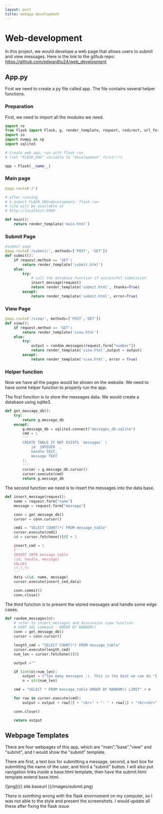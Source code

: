 ```yaml
---
layout: post
title: webapp development
---
```


# Web-development

In this project, we would develope a web page that allows users to submit and view messages. Here is the link to the github repo: https://github.com/edwardliu24/web_development

## App.py

First we need to create a py file called app. The file contains several helper functions.

### Preparation

First, we need to import all the modules we need.


```python
import re
from flask import Flask, g, render_template, request, redirect, url_for,abort
import io
import numpy as np
import sqlite3
```


```python
# Create web app, run with flask run
# (set "FLASK_ENV" variable to "development" first!!!)

app = Flask(__name__)
```

### Main page


```python
@app.route('/')

# after running
# $ export FLASK_ENV=development; flask run
# site will be available at 
# http://localhost:5000

def main():
    return render_template('main.html')
```

### Submit Page


```python
#submit page
@app.route('/submit/', methods=['POST', 'GET'])
def submit():
    if request.method == 'GET':
        return render_template('submit.html')
    else:
        try:
            # call the database function if successful submission
            insert_message(request)
            return render_template('submit.html', thanks=True)
        except:
            return render_template('submit.html', error=True)
```

### View Page


```python
@app.route('/view/', methods=['POST','GET'])
def view():
    if request.method == 'GET':
        return render_template('view.html')
    else:
        try:
            output = random_messages(request.form["number"])
            return render_template('view.html',output = output)
        except:
            return render_template('view.html', error = True)
```

### Helper function

Now we have all the pages would be shown on the website. We need to have some helper function to properly run the app.

The first function is to store the messages data. We would create a database using sqlite3.


```python
def get_message_db():
    try:
        return g.message_db
    except:
        g.message_db = sqlite3.connect("messages_db.sqlite")
        cmd = \
        '''
        CREATE TABLE IF NOT EXISTS `messages` (
            id  INTEGER  ,
            handle TEXT,
            message TEXT
        );
        '''
        cursor = g.message_db.cursor()
        cursor.execute(cmd)
        return g.message_db
```

The second function we need is to insert the messages into the data base.


```python
def insert_message(request):
    name = request.form["name"]
    message = request.form["message"]

    conn = get_message_db()
    cursor = conn.cursor()

    cmd1 = "SELECT COUNT(*) FROM message_table"
    cursor.execute(cmd1)
    id = cursor.fetchone()[0] + 1

    insert_cmd = \
    f'''
    INSERT INTO message_table 
    (id, handle, message)
    VALUES
    (?,?,?)
    '''
    data =(id. name, message)
    cursor.execute(insert_cmd,data)

    conn.commit()
    conn.close()
```

The third function is to present the stored messages and handle some edge cases.


```python
def random_messages(n):
    # refer to insert_messages and discussion view function 
    # HINT SQL command - ORDER BY RANDOM()
    conn = get_message_db()
    cursor = conn.cursor()

    length_cmd = "SELECT COUNT(*) FROM message_table"
    cursor.execute(length_cmd)
    num_len = cursor.fetchone()[0]

    output =""

    if (int(n)>num_len):
        output = ("Too many messages :(. This is the best we can do.")
        n = str(num_len)

    cmd = "SELECT * FROM message_table ORDER BY RANDOM() LIMIT" + n

    for row in cursor.execute(cmd): 
        output = output + row[2] + "<br>" + "- " + row[1] + "<br><br>"

    conn.close()

    return output
```

## Webpage Templates

There are four webpages of this app, which are "main","base","view" and "submit", and I would show the "submit" template.

There are first, a text box for submitting a message, second, a text box for submitting the name of the user, and third a “submit” button.
I will also put navigation links inside a base.html template, then have the submit.html template extend base.html.


![png]({{ site.baseurl }}/images/submit.png)

There is somthing wrong with the flask envirnoment on my computer, so I was not able to the style and present the screenshots. I would update all these after fixing the flask issue.
